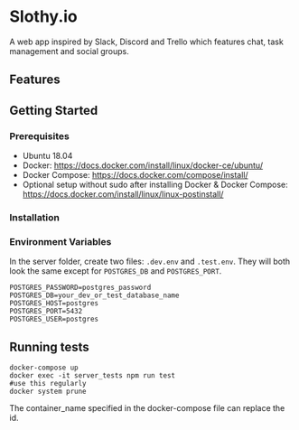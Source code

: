 # Slothy.io

A web app inspired by Slack, Discord and Trello which features chat, task management and social groups.

## Features

## Getting Started

### Prerequisites

* Ubuntu 18.04
* Docker: https://docs.docker.com/install/linux/docker-ce/ubuntu/
* Docker Compose: https://docs.docker.com/compose/install/
* Optional setup without sudo after installing Docker & Docker Compose: https://docs.docker.com/install/linux/linux-postinstall/

### Installation


### Environment Variables

In the server folder, create two files: `.dev.env` and `.test.env`. They will both look the same except for `POSTGRES_DB` and `POSTGRES_PORT`.

```
POSTGRES_PASSWORD=postgres_password
POSTGRES_DB=your_dev_or_test_database_name
POSTGRES_HOST=postgres
POSTGRES_PORT=5432
POSTGRES_USER=postgres
```


## Running tests

```
docker-compose up
docker exec -it server_tests npm run test
#use this regularly
docker system prune
```

The container_name specified in the docker-compose file can replace the id.
